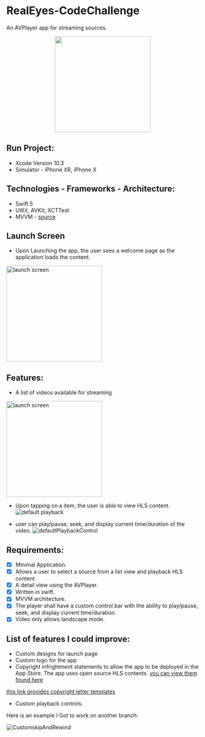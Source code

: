 # RealEyes-CodeChallenge
 An AVPlayer app for streaming sources.
<p align="center">
  <img width="250" src="https://user-images.githubusercontent.com/43827399/63911861-0b8f1480-c9e9-11e9-973d-fb08c1db05f8.png" />
</p>

## Run Project:
- Xcode Version 10.3
- Simulator - iPhone XR, iPhone X
## Technologies - Frameworks - Architecture:
- Swift 5
- UIKit, AVKit, XCTTest
- MVVM - [source](https://www.youtube.com/watch?v=n06RE9A_8Ks&t=752s)

## Launch Screen
- Upon Launching the app, the user sees a welcome page as the application loads the content.
<img width="250" alt="launch screen" src="https://user-images.githubusercontent.com/43827399/63910754-3b3c1d80-c9e5-11e9-8573-1386bdc69c6a.png">

## Features:
- A list of videos available for streaming
<img width="250" alt="launch screen" src="https://user-images.githubusercontent.com/43827399/63914533-c1119600-c9f0-11e9-83e8-25da94b33881.png">

- Upon tapping on a item, the user is able to view HLS content.
![default playback](https://user-images.githubusercontent.com/43827399/63915108-5d886800-c9f2-11e9-9410-4e658c8cfb4d.gif)

- user can play/pause, seek, and display current time/duration of the video.
![defaultPlaybackControl](https://user-images.githubusercontent.com/43827399/63915591-aa207300-c9f3-11e9-8ac6-7dca8087c86a.gif)

## Requirements:
- [x] Minimal Application. 
- [x] Allows a user to select a source from a list view and playback HLS content. 
- [x] A detail view using the AVPlayer. 
- [x] Written in swift.
- [x] MVVM architecture. 
- [x] The player shall have a custom control bar with the ability to play/pause, seek, and display current time/duration.
- [x] Video only allows landscape mode.

## List of features I could improve:
- Custom designs for launch page
- Custom logo for the app
- Copyright infrightment statements to allow the app to be deployed in the App Store.
The app uses open source HLS contents. [you can view them found here](https://github.com/bengarney/list-of-streams/blob/master/README.md)

[this link provides copyright letter templates](https://www.upcounsel.com/licensing-agreement)

- Custom playback controls. 

Here is an example I Got to work on another branch:

![CustomskipAndRewind](https://user-images.githubusercontent.com/43827399/63915695-e8b62d80-c9f3-11e9-8243-8e53fe1019f9.gif)

